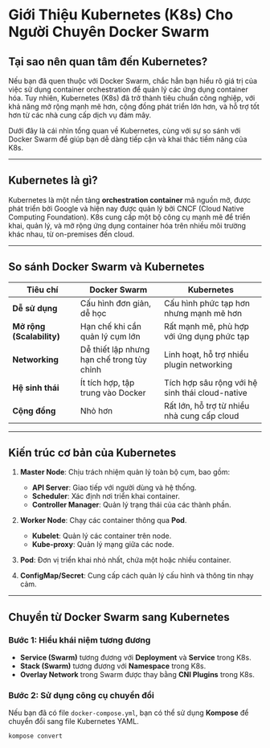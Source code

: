 # Giới Thiệu Kubernetes (K8s) Cho Người Chuyên Docker Swarm

## Tại sao nên quan tâm đến Kubernetes?

Nếu bạn đã quen thuộc với Docker Swarm, chắc hẳn bạn hiểu rõ giá trị của việc sử dụng container orchestration để quản lý các ứng dụng container hóa. Tuy nhiên, Kubernetes (K8s) đã trở thành tiêu chuẩn công nghiệp, với khả năng mở rộng mạnh mẽ hơn, cộng đồng phát triển lớn hơn, và hỗ trợ tốt hơn từ các nhà cung cấp dịch vụ đám mây.

Dưới đây là cái nhìn tổng quan về Kubernetes, cùng với sự so sánh với Docker Swarm để giúp bạn dễ dàng tiếp cận và khai thác tiềm năng của K8s.

---

## Kubernetes là gì?

Kubernetes là một nền tảng **orchestration container** mã nguồn mở, được phát triển bởi Google và hiện nay được quản lý bởi CNCF (Cloud Native Computing Foundation). K8s cung cấp một bộ công cụ mạnh mẽ để triển khai, quản lý, và mở rộng ứng dụng container hóa trên nhiều môi trường khác nhau, từ on-premises đến cloud.

---

## So sánh Docker Swarm và Kubernetes

| **Tiêu chí**           | **Docker Swarm**                            | **Kubernetes**                                   |
|-------------------------|---------------------------------------------|-------------------------------------------------|
| **Dễ sử dụng**         | Cấu hình đơn giản, dễ học                   | Cấu hình phức tạp hơn nhưng mạnh mẽ hơn         |
| **Mở rộng (Scalability)** | Hạn chế khi cần quản lý cụm lớn            | Rất mạnh mẽ, phù hợp với ứng dụng phức tạp      |
| **Networking**         | Dễ thiết lập nhưng hạn chế trong tùy chỉnh  | Linh hoạt, hỗ trợ nhiều plugin networking       |
| **Hệ sinh thái**       | Ít tích hợp, tập trung vào Docker           | Tích hợp sâu rộng với hệ sinh thái cloud-native |
| **Cộng đồng**          | Nhỏ hơn                                    | Rất lớn, hỗ trợ từ nhiều nhà cung cấp cloud     |

---

## Kiến trúc cơ bản của Kubernetes

1. **Master Node**: Chịu trách nhiệm quản lý toàn bộ cụm, bao gồm:
   - **API Server**: Giao tiếp với người dùng và hệ thống.
   - **Scheduler**: Xác định nơi triển khai container.
   - **Controller Manager**: Quản lý trạng thái của các thành phần.

2. **Worker Node**: Chạy các container thông qua **Pod**.
   - **Kubelet**: Quản lý các container trên node.
   - **Kube-proxy**: Quản lý mạng giữa các node.

3. **Pod**: Đơn vị triển khai nhỏ nhất, chứa một hoặc nhiều container.

4. **ConfigMap/Secret**: Cung cấp cách quản lý cấu hình và thông tin nhạy cảm.

---

## Chuyển từ Docker Swarm sang Kubernetes

### Bước 1: Hiểu khái niệm tương đương

- **Service (Swarm)** tương đương với **Deployment** và **Service** trong K8s.
- **Stack (Swarm)** tương đương với **Namespace** trong K8s.
- **Overlay Network** trong Swarm được thay bằng **CNI Plugins** trong K8s.

### Bước 2: Sử dụng công cụ chuyển đổi

Nếu bạn đã có file `docker-compose.yml`, bạn có thể sử dụng **Kompose** để chuyển đổi sang file Kubernetes YAML.

```bash
kompose convert
